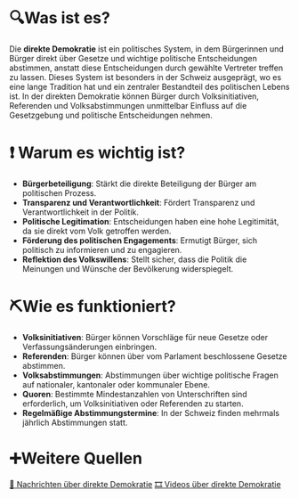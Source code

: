# 🔍Was ist es?
Die **direkte Demokratie** ist ein politisches System, in dem Bürgerinnen und Bürger direkt über Gesetze und wichtige politische Entscheidungen abstimmen, anstatt diese Entscheidungen durch gewählte Vertreter treffen zu lassen. Dieses System ist besonders in der Schweiz ausgeprägt, wo es eine lange Tradition hat und ein zentraler Bestandteil des politischen Lebens ist. In der direkten Demokratie können Bürger durch Volksinitiativen, Referenden und Volksabstimmungen unmittelbar Einfluss auf die Gesetzgebung und politische Entscheidungen nehmen.

# ❗ Warum es wichtig ist?
- **Bürgerbeteiligung**: Stärkt die direkte Beteiligung der Bürger am politischen Prozess.
- **Transparenz und Verantwortlichkeit**: Fördert Transparenz und Verantwortlichkeit in der Politik.
- **Politische Legitimation**: Entscheidungen haben eine hohe Legitimität, da sie direkt vom Volk getroffen werden.
- **Förderung des politischen Engagements**: Ermutigt Bürger, sich politisch zu informieren und zu engagieren.
- **Reflektion des Volkswillens**: Stellt sicher, dass die Politik die Meinungen und Wünsche der Bevölkerung widerspiegelt.

# ⛏Wie es funktioniert?
- **Volksinitiativen**: Bürger können Vorschläge für neue Gesetze oder Verfassungsänderungen einbringen.
- **Referenden**: Bürger können über vom Parlament beschlossene Gesetze abstimmen.
- **Volksabstimmungen**: Abstimmungen über wichtige politische Fragen auf nationaler, kantonaler oder kommunaler Ebene.
- **Quoren**: Bestimmte Mindestanzahlen von Unterschriften sind erforderlich, um Volksinitiativen oder Referenden zu starten.
- **Regelmäßige Abstimmungstermine**: In der Schweiz finden mehrmals jährlich Abstimmungen statt.

# ➕Weitere Quellen
[📄 Nachrichten über direkte Demokratie](https://www.google.com/search?q=direkte+Demokratie&tbm=nws)
[🎞 Videos über direkte Demokratie](https://www.google.com/search?q=direkte+Demokratie&tbm=vid)